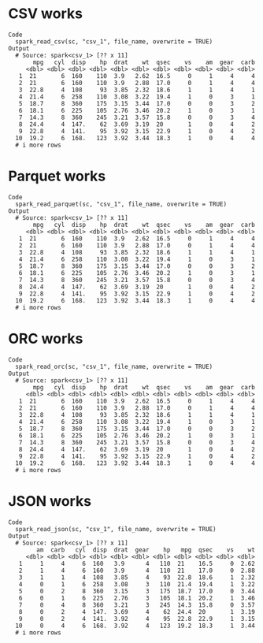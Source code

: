 # CSV works

    Code
      spark_read_csv(sc, "csv_1", file_name, overwrite = TRUE)
    Output
      # Source: spark<csv_1> [?? x 11]
           mpg   cyl  disp    hp  drat    wt  qsec    vs    am  gear  carb
         <dbl> <dbl> <dbl> <dbl> <dbl> <dbl> <dbl> <dbl> <dbl> <dbl> <dbl>
       1  21       6  160    110  3.9   2.62  16.5     0     1     4     4
       2  21       6  160    110  3.9   2.88  17.0     0     1     4     4
       3  22.8     4  108     93  3.85  2.32  18.6     1     1     4     1
       4  21.4     6  258    110  3.08  3.22  19.4     1     0     3     1
       5  18.7     8  360    175  3.15  3.44  17.0     0     0     3     2
       6  18.1     6  225    105  2.76  3.46  20.2     1     0     3     1
       7  14.3     8  360    245  3.21  3.57  15.8     0     0     3     4
       8  24.4     4  147.    62  3.69  3.19  20       1     0     4     2
       9  22.8     4  141.    95  3.92  3.15  22.9     1     0     4     2
      10  19.2     6  168.   123  3.92  3.44  18.3     1     0     4     4
      # i more rows

# Parquet works

    Code
      spark_read_parquet(sc, "csv_1", file_name, overwrite = TRUE)
    Output
      # Source: spark<csv_1> [?? x 11]
           mpg   cyl  disp    hp  drat    wt  qsec    vs    am  gear  carb
         <dbl> <dbl> <dbl> <dbl> <dbl> <dbl> <dbl> <dbl> <dbl> <dbl> <dbl>
       1  21       6  160    110  3.9   2.62  16.5     0     1     4     4
       2  21       6  160    110  3.9   2.88  17.0     0     1     4     4
       3  22.8     4  108     93  3.85  2.32  18.6     1     1     4     1
       4  21.4     6  258    110  3.08  3.22  19.4     1     0     3     1
       5  18.7     8  360    175  3.15  3.44  17.0     0     0     3     2
       6  18.1     6  225    105  2.76  3.46  20.2     1     0     3     1
       7  14.3     8  360    245  3.21  3.57  15.8     0     0     3     4
       8  24.4     4  147.    62  3.69  3.19  20       1     0     4     2
       9  22.8     4  141.    95  3.92  3.15  22.9     1     0     4     2
      10  19.2     6  168.   123  3.92  3.44  18.3     1     0     4     4
      # i more rows

# ORC works

    Code
      spark_read_orc(sc, "csv_1", file_name, overwrite = TRUE)
    Output
      # Source: spark<csv_1> [?? x 11]
           mpg   cyl  disp    hp  drat    wt  qsec    vs    am  gear  carb
         <dbl> <dbl> <dbl> <dbl> <dbl> <dbl> <dbl> <dbl> <dbl> <dbl> <dbl>
       1  21       6  160    110  3.9   2.62  16.5     0     1     4     4
       2  21       6  160    110  3.9   2.88  17.0     0     1     4     4
       3  22.8     4  108     93  3.85  2.32  18.6     1     1     4     1
       4  21.4     6  258    110  3.08  3.22  19.4     1     0     3     1
       5  18.7     8  360    175  3.15  3.44  17.0     0     0     3     2
       6  18.1     6  225    105  2.76  3.46  20.2     1     0     3     1
       7  14.3     8  360    245  3.21  3.57  15.8     0     0     3     4
       8  24.4     4  147.    62  3.69  3.19  20       1     0     4     2
       9  22.8     4  141.    95  3.92  3.15  22.9     1     0     4     2
      10  19.2     6  168.   123  3.92  3.44  18.3     1     0     4     4
      # i more rows

# JSON works

    Code
      spark_read_json(sc, "csv_1", file_name, overwrite = TRUE)
    Output
      # Source: spark<csv_1> [?? x 11]
            am  carb   cyl  disp  drat  gear    hp   mpg  qsec    vs    wt
         <dbl> <dbl> <dbl> <dbl> <dbl> <dbl> <dbl> <dbl> <dbl> <dbl> <dbl>
       1     1     4     6  160   3.9      4   110  21    16.5     0  2.62
       2     1     4     6  160   3.9      4   110  21    17.0     0  2.88
       3     1     1     4  108   3.85     4    93  22.8  18.6     1  2.32
       4     0     1     6  258   3.08     3   110  21.4  19.4     1  3.22
       5     0     2     8  360   3.15     3   175  18.7  17.0     0  3.44
       6     0     1     6  225   2.76     3   105  18.1  20.2     1  3.46
       7     0     4     8  360   3.21     3   245  14.3  15.8     0  3.57
       8     0     2     4  147.  3.69     4    62  24.4  20       1  3.19
       9     0     2     4  141.  3.92     4    95  22.8  22.9     1  3.15
      10     0     4     6  168.  3.92     4   123  19.2  18.3     1  3.44
      # i more rows

